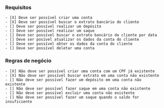 ### Requisitos

    - [X] Deve ser possível criar uma conta
    - [X] Deve ser possível buscar o extrato bancário do cliente
    - [] Deve ser possível realizar um depósito
    - [] Deve ser possível realizar um saque
    - [] Deve ser possível buscar o extrato bancário do cliente por data
    - [] Deve ser posível atualizar os dados da conta do cliente
    - [] Deve ser possível obter os dados da conta do cliente
    - [] Deve ser possível deletar uma conta

### Regras de negócio

    - [X] Não deve ser possível criar uma conta com um CPF já existente
    - [X] Não deve ser possível buscar extrato em uma conta não existente
    - [] Não deve ser possível fazer um depósito em uma conta não existente
    - [] Não deve ser possível fazer saque em uma conta não existente
    - [] Não deve ser possível excluir uma conta não existente
    - [] Não deve ser possível fazer um saque quando o saldo for insuficiente